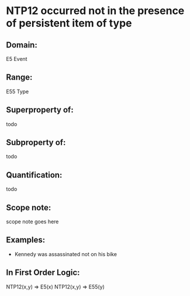# NTP12 occurred not in the presence of persistent item of type

## Domain: 

E5 Event

## Range: 

E55 Type

## Superproperty of: 

todo

## Subproperty of: 

todo

## Quantification: 

todo

## Scope note: 

scope note goes here

## Examples: 

* Kennedy was assassinated not on his bike

## In First Order Logic: 

NTP12(x,y) ⇒ E5(x)
NTP12(x,y) ⇒ E55(y)

